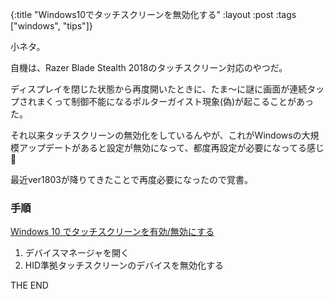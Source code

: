 {:title "Windows10でタッチスクリーンを無効化する"
 :layout :post
 :tags  ["windows", "tips"]}

小ネタ。

自機は、Razer Blade Stealth 2018のタッチスクリーン対応のやつだ。

ディスプレイを閉じた状態から再度開いたときに、たま～に謎に画面が連続タップされまくって制御不能になるポルターガイスト現象(偽)が起こることがあった。

それ以来タッチスクリーンの無効化をしているんやが、これがWindowsの大規模アップデートがあると設定が無効になって、都度再設定が必要になってる感じ🤔

最近ver1803が降りてきたことで再度必要になったので覚書。

### 手順

[Windows 10 でタッチスクリーンを有効/無効にする](https://support.microsoft.com/ja-jp/help/4028019/windows-enable-and-disable-your-touchscreen-in-windows-10)

1. デバイスマネージャを開く
2. HID準拠タッチスクリーンのデバイスを無効化する

THE END
